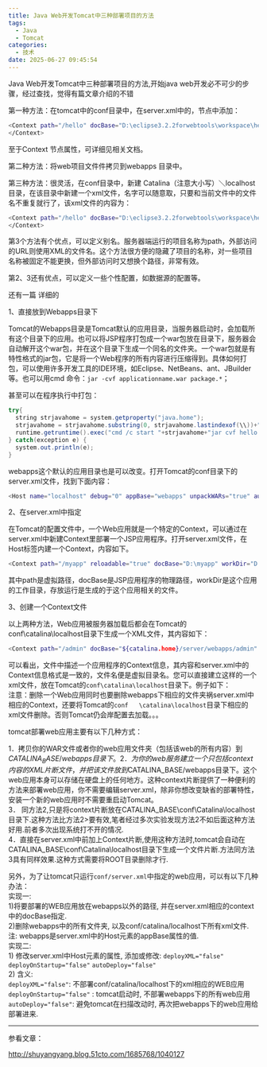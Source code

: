 ```yaml
---
title: Java Web开发Tomcat中三种部署项目的方法
tags:
  - Java
  - Tomcat
categories:
  - 技术
date: 2025-06-27 09:45:54
---
```


Java Web开发Tomcat中三种部署项目的方法,开始java web开发必不可少的步骤，经过查找，觉得有篇文章介绍的不错

第一种方法：在tomcat中的conf目录中，在server.xml中的，<host/>节点中添加： 

```bash
<Context path="/hello" docBase="D:\eclipse3.2.2forwebtools\workspace\hello\WebRoot" debug="0" privileged="true"> 
</Context>
```

至于Context 节点属性，可详细见相关文档。   
  
第二种方法：将web项目文件件拷贝到webapps 目录中。   
  
第三种方法：很灵活，在conf目录中，新建 Catalina（注意大小写）＼localhost目录，在该目录中新建一个xml文件，名字可以随意取，只要和当前文件中的文件名不重复就行了，该xml文件的内容为： 

```bash
<Context path="/hello" docBase="D:\eclipse3.2.2forwebtools\workspace\hello\WebRoot" debug="0" privileged="true"> 
</Context>
```

第3个方法有个优点，可以定义别名。服务器端运行的项目名称为path，外部访问的URL则使用XML的文件名。这个方法很方便的隐藏了项目的名称，对一些项目名称被固定不能更换，但外部访问时又想换个路径，非常有效。   
  
第2、3还有优点，可以定义一些个性配置，如数据源的配置等。   
  
还有一篇 详细的 

1、直接放到Webapps目录下  

Tomcat的Webapps目录是Tomcat默认的应用目录，当服务器启动时，会加载所有这个目录下的应用。也可以将JSP程序打包成一个war包放在目录下，服务器会自动解开这个war包，并在这个目录下生成一个同名的文件夹。一个war包就是有特性格式的jar包，它是将一个Web程序的所有内容进行压缩得到。具体如何打包，可以使用许多开发工具的IDE环境，如Eclipse、NetBeans、ant、JBuilder等。也可以用cmd 命令：`jar -cvf applicationname.war package.*`；  

甚至可以在程序执行中打包：

```java
try{     
  string strjavahome = system.getproperty("java.home");
  strjavahome = strjavahome.substring(0, strjavahome.lastindexof(\\))+"\\bin\\";
  runtime.getruntime().exec("cmd /c start "+strjavahome+"jar cvf hello.war c:\\tomcat5.0\\webapps\\root\\*");
} catch(exception e) {
  system.out.println(e);
}
```

webapps这个默认的应用目录也是可以改变。打开Tomcat的conf目录下的server.xml文件，找到下面内容：

```bash
<Host name="localhost" debug="0" appBase="webapps" unpackWARs="true" autoDeloy="true" xmlValidation="falase" xmlNamespaceAware="false">
```

2、在server.xml中指定  

在Tomcat的配置文件中，一个Web应用就是一个特定的Context，可以通过在server.xml中新建Context里部署一个JSP应用程序。打开server.xml文件，在Host标签内建一个Context，内容如下。

```bash
<Context path="/myapp" reloadable="true" docBase="D:\myapp" workDir="D:\myapp\work"/>
```

其中path是虚拟路径，docBase是JSP应用程序的物理路径，workDir是这个应用的工作目录，存放运行是生成的于这个应用相关的文件。

3、创建一个Context文件  
    
以上两种方法，Web应用被服务器加载后都会在Tomcat的conf\catalina\localhost目录下生成一个XML文件，其内容如下：

```bash
<Context path="/admin" docBase="${catalina.home}/server/webapps/admin" debug="0" privileged="true"></Context>
```

可以看出，文件中描述一个应用程序的Context信息，其内容和server.xml中的Context信息格式是一致的，文件名便是虚拟目录名。您可以直接建立这样的一个xml文件，放在Tomcat的`conf\catalina\localhost`目录下。例子如下：  
注意：删除一个Web应用同时也要删除webapps下相应的文件夹祸server.xml中相应的Context，还要将Tomcat的`conf  
\catalina\localhost`目录下相应的xml文件删除。否则Tomcat仍会岸配置去加载。。。 

tomcat部署web应用主要有以下几种方式：

1．拷贝你的WAR文件或者你的web应用文件夹（包括该web的所有内容）到$CATALINA_BASE/webapps目录下。  
2．为你的web服务建立一个只包括context内容的XML片断文件，并把该文件放到$CATALINA_BASE/webapps目录下。这个web应用本身可以存储在硬盘上的任何地方。这种context片断提供了一种便利的方法来部署web应用，你不需要编辑server.xml，除非你想改变缺省的部署特性，安装一个新的web应用时不需要重启动Tomcat。  
3． 同方法2,只是将context片断放在CATALINA_BASE\conf\Catalina\localhost目录下.这种方法比方法2>要有效,笔者经过多次实验发现方法2不如后面这种方法好用.前者多次出现系统打不开的情况.  
4．直接在server.xml中</Host>前加上Context片断,使用这种方法时,tomcat会自动在CATALINA_BASE\conf\Catalina\localhost目录下生成一个文件片断.方法同方法3具有同样效果.这种方式需要将ROOT目录删除才行.

另外，为了让tomcat只运行`conf/server.xml`中指定的web应用，可以有以下几种办法：  
实现一:  
     1)将要部署的WEB应用放在webapps以外的路径, 并在server.xml相应的context中的docBase指定.  
     2)删除webapps中的所有文件夹, 以及conf/catalina/localhost下所有xml文件.  
     注: webapps是server.xml中的Host元素的appBase属性的值.   
实现二:  
     1) 修改server.xml中Host元素的属性, 添加或修改: `deployXML="false"` `deployOnStartup="false"` `autoDeploy="false"`  
     2) 含义:  
     `deployXML="false"`: 不部署conf/catalina/localhost下的xml相应的WEB应用     
     `deployOnStartup="false"` : tomcat启动时, 不部署webapps下的所有web应用     
     `autoDeploy="false"`: 避免tomcat在扫描改动时, 再次把webapps下的web应用给部署进来.

---

参看文章：

http://shuyangyang.blog.51cto.com/1685768/1040127

